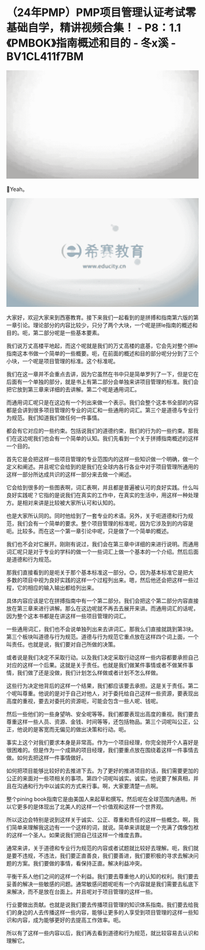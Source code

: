 # （24年PMP）PMP项目管理认证考试零基础自学，精讲视频合集！ - P8：1.1《PMBOK》指南概述和目的 - 冬x溪 - BV1CL411f7BM

![](img/29de05346aecb93aa21255dbd6b5b325_0.png)

🎼Yeah。

![](img/29de05346aecb93aa21255dbd6b5b325_2.png)

大家好，欢迎大家来到西塞教育。接下来我们一起看到的是拼搏和指南第六版的第一章引论。理论部分的内容比较少，只分了两个大块，一个呢是拼le指南的概述和目的。呃，第二部分呢是一些基本要素。

我们说万丈高楼平地起，而这个呢就是我们的万丈高楼的底基，它会先对整个拼le指南这本书做一个简单的一些概要。呃，在前面的概述和目的部分呢分分到了三个小块，一个呢是项目管理的标准。这个标准呢。

我们在这一章并不会重点去讲，因为它虽然在书中只是简单罗列了一下，但是它在后面有一个单独的部分，就是书上有第二部分会单独来讲项目管理的标准。我们会把它放到第三章来详细的去讲解。第二个呢是通用词汇。

而通用词汇呢只是在这边有一个列出来做一个表示。我们会整个这本书全部的内容都是会讲到很多项目管理的专业的词汇和一些通用的词汇。第三个是道德与专业行为规范。我们知道我们做任何一件事情。

都会有它对应的一些约束。包括说我们的道德约束，我们的行为的一些约束。那我们在这边呢我们也会有一个简单的认知。我们先看到一个关于拼搏指南概述的这样一个目的。

首先它是会把这样一些项目管理的专业范围内的这样一些知识做一个明确，做一个定义和阐述。并且呢它会给到的是我们在全球内各行各业中对于项目管理所通用的这样一部分所达成共识的这样一部分来去做一个阐述。

它会给到很多的一些图表啊，词汇表啊，并且都是普遍被认可的良好实践。什么叫良好实践呢？它指的是说我们在真实的工作中，在真实的生活中，用这样一种处理方。是相对来讲是比较被大家所认可和认知的。

也是大家所认同的。同时他给到了一套专业的术语。另外，关于呃道德和行为规范，我们会有一个简单的要求。整个项目管理的标准呢，因为它涉及到的内容是呃。比较多。而在这一个第一章引论中呢，只是做了一个简单的概述。

我们也不会对它展开。刚刚有说过，我们会在第三章中详细的来进行说明。而通用词汇呢只是对于专业的学科的做一个一些词汇上做一个基本的一个介绍。然后后面是道德和行为规范。

那我们直接看到的是呃关于那个基本标准这一部分。😊，因为基本标准它是把大多数的项目中视为良好实践的这样一个过程列出来。嗯，然后他还会把这样一些过程，它的相应的输入输出都给列出来。

具体内容应该是它在拼搏指南中有一个第二部分。我们会把这个第二部分内容直接放在第三章来进行讲解。那么在这边呢就不再去去展开来讲。而通用词汇的话呢，因为整个这本书都是在讲这样一些项目管理的词汇。

一些通用词汇，我们也不会说单独列出来去讲词汇。那我么们直接就跳到第3块。第三个板块叫道德与行为规范。道德与行为规范它重点放在这样四个词上面，一个叫责任。也就是说，我们要对自己所做的决策。

或者说是我们决定不采取行动。以及我们决定采取行动这样一些内容都要承担自己对应的这样一个后果。这就是关于责任。也就是我们做某件事情或者不做某件事情，我们做了还是没做，我们计划怎么样做或者计划不怎么样做。

这些行为决定他背后的这样一个结果，我们都应该要去承担。这是关于责任。第二个呢叫尊重。他说的是对于自己对他人，对于委托给自己这样一些资源，要表现出高度的重视，要去对委托的资源呃，可能会包含一些人呢、钱呢。

然后一些他们的一些身望呐、安全呢等等。我们都要表现出高度的重视。我们要去尊重这样一些人员、资源、金钱、时间等等，还包括物品。第三个词呢叫公正，公正，他说的是客宽而无偏见的做出决策和行动。呃。

事实上这个对我们要求本身是非常高。作为一个项目经理，你完全抛开个人喜好是很困难的。但是作为一个成熟的项目经理，我们要重点放在围绕着这样一件事情去做。如何去把这样一件事情做好。

如何把项目能够比较好的去推进下去。为了更好的推进项目的话，我们需要更加的公正的来面对一些项相关的事项。第四个词呢叫诚实。诚实。他说要了解真相，并且在沟通和行为中以诚实的方式来行事。啊，大家要清楚一点啊。

整个pining book指南它是由美国人来起草和撰写。然后呢在全球范围内通用。所以它更多的是体现出了北美人的这样一个价值观和这样一个世界观。

所以这边会特别是说到这样关于诚实、公正、尊重和责任的这样一些概念。啊，我们简单来理解我这边有一一个这样的词，就说。简单来讲就是一个充满了偶像包袱的这样一个圣人。如果说我们把自己往这样一个维度去靠。

通常来讲，关于道德和专业行为规范的内容或者试题就比较好去理解。呃，我们就是要不违规，不违法，我们要正直善良，我们要善进，我们要积极的寻求去解决问题的方案。我们要做的事情，看保持正直。解决利益冲突。

平衡干系人他们之间的这样一个利益。我们要去尊重他人的认知的权利。我们要去妥善的解决一些敏感的问题。通常敏感问题呢呃有一个内容就是我们需要去私底下来解决，而不是放在台面上。并且呢对于项目管理的这样一些。

行业要做出贡献。也就是说我们要去传播项目管理的知识体系指南。我们要去给我们的身边的人去传播这样一些内容，能够让更多的人享受到项目管理的这样一些知识和内容，成为能够更好的去提高工作效率。呃。

所以有了这样一些内容以后，我们再去看到道德和行为规范，就比较容易去认识和理解它。